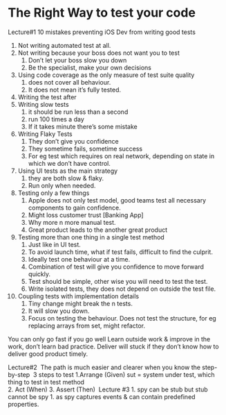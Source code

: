 # The Right Way to test your code

Lecture#1
10 mistakes preventing iOS Dev from writing good tests
1. Not writing automated test at all.
2. Not writing because your boss does not want you to test 
    1. Don’t let your boss slow you down
    2. Be the specialist, make your own decisions
3. Using code coverage as the only measure of test suite quality
    1. does not cover all behaviour.
    2. It does not mean it’s fully tested.
4. Writing the test after
5. Writing slow tests
    1.  it should be run less than a second
    2. run 100 times a day
    3. If it takes minute there’s some mistake
6. Writing Flaky Tests
    1. They don’t give you confidence
    2. They sometime fails, sometime success
    3. For eg test which requires on real network, depending on state in which we don’t have control.
7. Using UI tests as the main strategy
    1. they are both slow & flaky.
    2. Run only when needed.
8. Testing only a few things
    1. Apple does not only test model, good teams test all necessary components to gain confidence.
    2. Might loss customer trust [Banking App]
    3. Why more n more manual test.
    4. Great product leads to the another great product
9. Testing more than one thing in a single test method
    1. Just like in UI test.
    2. To avoid launch time, what if test fails, difficult to find the culprit.
    3. Ideally test one behaviour at a time.
    4. Combination of test will give you confidence to move forward quickly.
    5. Test should be simple, other wise you will need to test the test.
    6. Write isolated tests, they does not depend on outside the test file.
10. Coupling tests with implementation details
    1. Tiny change might break the n tests.
    2. It will slow you down.
    3. Focus on testing the behaviour. Does not test the structure, for eg replacing arrays from set, might refactor.

You can only go fast if you go well
Learn outside work & improve in the work, don’t learn bad practice.
Deliver will stuck if they don’t know how to deliver good product timely.

Lecture#2 
The path is much easier and clearer when you know the step-by-step
 3 steps to test
	1.Arrange (Given)
		sut = system under test, which thing to test in test method 	
	2. Act (When)
	3. Assert (Then)
 Lecture #3
    1. spy can be stub but stub cannot be spy
        1. as spy captures events & can contain predefined properties.

